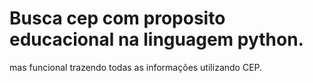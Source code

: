 # Busca cep com proposito educacional na linguagem python.
mas funcional trazendo todas as informações utilizando CEP.
